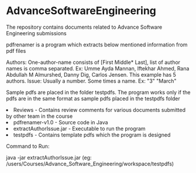 # AdvanceSoftwareEngineering
The repository contains documents related to Advance Software Engineering submissions

pdfrenamer is a program which extracts below mentioned information from pdf files

Authors: One-author-name consists of [First Middle* Last], list of author names is comma separated. Ex: Umme Ayda Mannan, Iftekhar Ahmed, Rana Abdullah M Almurshed, Danny Dig, Carlos Jensen. This example has 5 authors.
Issue: Usually a number. Some times a name. Ex: "3" "March"

Sample pdfs are placed in the folder testpdfs. 
The program works only if the pdfs are in the same format as sample pdfs placed in the testpdfs folder 


<li>Reviews - Contains review comments for various documents submitted by other team in the course</li>
<li>pdfrenamer-v1.0 - Source code in Java</li>
<li>extractAuthorIssue.jar - Executable to run the program</li>
<li>testpdfs - Contains template pdfs which the program is designed</li>



Command to Run:


java -jar extractAuthorIssue.jar <path to folder containing pdfs> (eg: /users/Courses/Advance_Software_Engineering/workspace/testpdfs)
